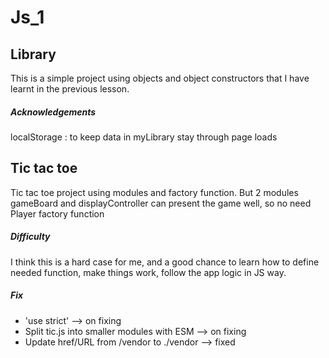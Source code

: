 # Js_1

## Library

This is a simple project using objects and object constructors that I have learnt in the previous lesson.

##### Acknowledgements

localStorage : to keep data in myLibrary stay through page loads

## Tic tac toe

Tic tac toe project using modules and factory function. But 2 modules gameBoard and displayController can present the game well, so no need Player factory function

##### Difficulty

I think this is a hard case for me, and a good chance to learn how to define needed function, make things work, follow the app logic in JS way.

##### Fix

- 'use strict' --> on fixing
- Split tic.js into smaller modules with ESM --> on fixing
- Update href/URL from /vendor to ./vendor --> fixed
